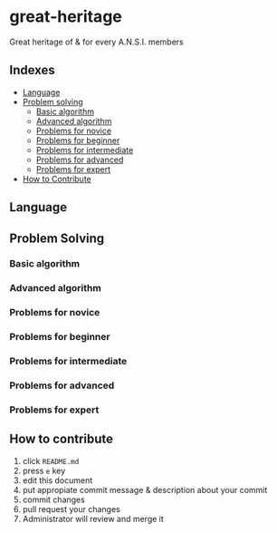 # great-heritage
Great heritage of &amp; for every A.N.S.I. members

## Indexes

- [Language](#language)
- [Problem solving](#problem-solving)
  - [Basic algorithm](#basic-algorithm)
  - [Advanced algorithm](#advanced-algorithm)
  - [Problems for novice](#problems-for-novice)
  - [Problems for beginner](#problems-for-beginner)
  - [Problems for intermediate](#problems-for-intermediate)
  - [Problems for advanced](#problems-for-advanced)
  - [Problems for expert](#problems-for-expert)
- [How to Contribute](#how-to-contribute)

## Language

## Problem Solving

### Basic algorithm

### Advanced algorithm

### Problems for novice

### Problems for beginner

### Problems for intermediate

### Problems for advanced

### Problems for expert

## How to contribute

1. click `README.md`
1. press `e` key
1. edit this document
1. put appropiate commit message & description about your commit
1. commit changes
1. pull request your changes
1. Administrator will review and merge it
